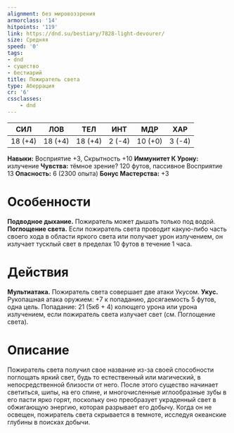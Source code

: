 ```yaml
---
alignment: без мировоззрения
armorclass: '14'
hitpoints: '119'
link: https://dnd.su/bestiary/7828-light-devourer/
size: Средняя
speed: '0'
tags:
- dnd
- существо
- бестиарий
title: Пожиратель света
type: Аберрация
cr: '6'
cssclasses:
    - dnd
---
```



| СИЛ | ЛОВ | ТЕЛ | ИНТ | МДР | ХАР |
|---|---|---|---|---|---|
| 18 (+4) | 18 (+4) | 18 (+4) | 2 (-4) | 10 (+0) | 3 (-4) |
**Навыки:** Восприятие +3, Скрытность +10
**Иммунитет К Урону:** излучение
**Чувства:** тёмное зрение? 120 футов, пассивное Восприятие 13
**Опасность:** 6 (2300 опыта)
**Бонус Мастерства:** +3


# Особенности
**Подводное дыхание.** Пожиратель может дышать только под водой.
**Поглощение света.** Если пожиратель света проводит какую-либо часть своего хода в области яркого света или получает урон излучением, он излучает тусклый свет в пределах 10 футов в течение 1 часа.


# Действия
**Мультиатака.** Пожиратель света совершает две атаки Укусом.
**Укус.** Рукопашная атака оружием: +7 к попаданию, досягаемость 5 футов, одна цель. Попадание: 21 (5к6 + 4) колющего урона или урона излучением, если пожиратель света излучает свет (см. Поглощение света).


# Описание
Пожиратель света получил свое название из-за своей способности поглощать яркий свет, будь то естественный или магический, в непосредственной близости от него. После этого существо начинает светиться, шипы, на его спине, и многочисленные иглообразные зубы в его пасти ярко горят, поскольку оно преобразует украденный свет в обжигающую энергию, которая разрывает его добычу. Когда он не освещен, пожиратель света скрывается в темноте, исследуя океанские глубины в поисках добычи.